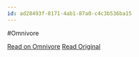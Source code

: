 ```yaml
---
id: ad28493f-8171-4ab1-87a0-c4c3b536ba15
---
```


#Omnivore

[Read on Omnivore](https://omnivore.app/me/multiprocessing-logging-in-python-super-fast-python-18eaa1d688f)
[Read Original](https://superfastpython.com/multiprocessing-logging-in-python/)

